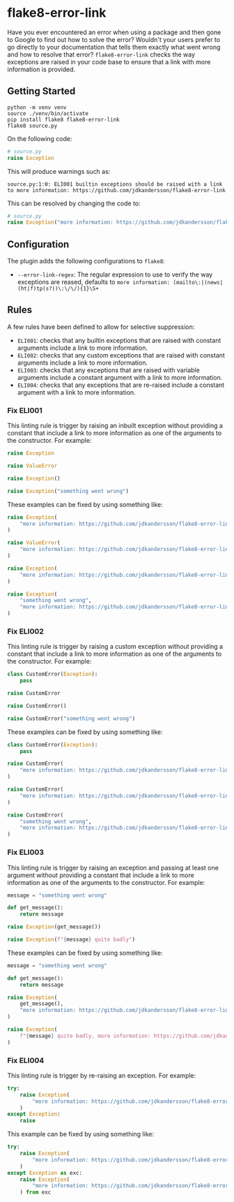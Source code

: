 # flake8-error-link

Have you ever encountered an error when using a package and then gone to Google
to find out how to solve the error? Wouldn't your users prefer to go directly
to your documentation that tells them exactly what went wrong and how to
resolve that error? `flake8-error-link` checks the way exceptions are raised in
your code base to ensure that a link with more information is provided.

## Getting Started

```shell
python -m venv venv
source ./venv/bin/activate
pip install flake8 flake8-error-link
flake8 source.py
```

On the following code:

```Python
# source.py
raise Exception
```

This will produce warnings such as:

```shell
source.py:1:0: ELI001 builtin exceptions should be raised with a link to more information: https://github.com/jdkandersson/flake8-error-link
```

This can be resolved by changing the code to:

```Python
# source.py
raise Exception("more information: https://github.com/jdkandersson/flake8-error-link")
```

## Configuration

The plugin adds the following configurations to `flake8`:

* `--error-link-regex`: The regular expression to use to verify the way
  exceptions are reased, defaults to
  `more information: (mailto\:|(news|(ht|f)tp(s?))\:\/\/){1}\S+`


## Rules

A few rules have been defined to allow for selective suppression:

* `ELI001`: checks that any builtin exceptions that are raised with constant
   arguments include a link to more information.
* `ELI002`: checks that any custom exceptions that are raised with constant
   arguments include a link to more information.
* `ELI003`: checks that any exceptions that are raised with variable arguments
  include a constant argument with a link to more information.
* `ELI004`: checks that any exceptions that are re-raised include a constant
  argument with a link to more information.

### Fix ELI001

This linting rule is trigger by raising an inbuilt exception without providing
a constant that include a link to more information as one of the arguments to
the constructor. For example:

```Python
raise Exception

raise ValueError

raise Exception()

raise Exception("something went wrong")
```

These examples can be fixed by using something like:

```Python
raise Exception(
    "more information: https://github.com/jdkandersson/flake8-error-link"
)

raise ValueError(
    "more information: https://github.com/jdkandersson/flake8-error-link"
)

raise Exception(
    "more information: https://github.com/jdkandersson/flake8-error-link"
)

raise Exception(
    "something went wrong",
    "more information: https://github.com/jdkandersson/flake8-error-link",
)
```

### Fix ELI002

This linting rule is trigger by raising a custom exception without providing
a constant that include a link to more information as one of the arguments to
the constructor. For example:

```Python
class CustomError(Exception):
    pass

raise CustomError

raise CustomError()

raise CustomError("something went wrong")
```

These examples can be fixed by using something like:

```Python
class CustomError(Exception):
    pass

raise CustomError(
    "more information: https://github.com/jdkandersson/flake8-error-link"
)

raise CustomError(
    "more information: https://github.com/jdkandersson/flake8-error-link"
)

raise CustomError(
    "something went wrong",
    "more information: https://github.com/jdkandersson/flake8-error-link",
)
```

### Fix ELI003

This linting rule is trigger by raising an exception and passing at least one
argument without providing a constant that include a link to more information
as one of the arguments to the constructor. For example:

```Python
message = "something went wrong"

def get_message():
    return message

raise Exception(get_message())

raise Exception(f"{message} quite badly")
```

These examples can be fixed by using something like:

```Python
message = "something went wrong"

def get_message():
    return message

raise Exception(
    get_message(),
    "more information: https://github.com/jdkandersson/flake8-error-link",
)

raise Exception(
    f"{message} quite badly, more information: https://github.com/jdkandersson/flake8-error-link"
)
```

### Fix ELI004

This linting rule is trigger by re-raising an exception. For example:

```Python
try:
    raise Exception(
        "more information: https://github.com/jdkandersson/flake8-error-link"
    )
except Exception:
    raise
```

This example can be fixed by using something like:

```Python
try:
    raise Exception(
        "more information: https://github.com/jdkandersson/flake8-error-link"
    )
except Exception as exc:
    raise Exception(
        "more information: https://github.com/jdkandersson/flake8-error-link"
    ) from exc
```
